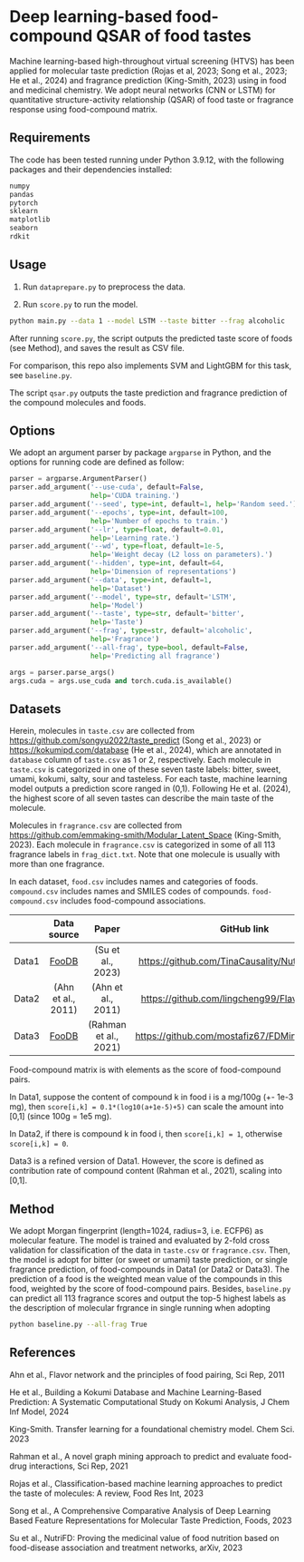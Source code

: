 # Deep learning-based food-compound QSAR of food tastes

Machine learning-based high-throughout virtual screening (HTVS) has been applied for molecular taste prediction (Rojas et al, 2023; Song et al., 2023; He et al., 2024) and fragrance prediction (King-Smith, 2023) using in food and medicinal chemistry. We adopt neural networks (CNN or LSTM) for quantitative structure-activity relationship (QSAR) of food taste or fragrance response using food-compound matrix.

## Requirements

The code has been tested running under Python 3.9.12, with the following packages and their dependencies installed:

```bash
numpy
pandas
pytorch
sklearn
matplotlib
seaborn
rdkit
```

## Usage

1. Run `dataprepare.py` to preprocess the data.

2. Run `score.py` to run the model.

```bash
python main.py --data 1 --model LSTM --taste bitter --frag alcoholic
```

After running `score.py`, the script outputs the predicted taste score of foods (see Method), and saves the result as CSV file.

For comparison, this repo also implements SVM and LightGBM for this task, see `baseline.py`.

The script `qsar.py` outputs the taste prediction and fragrance prediction of the compound molecules and foods.

## Options

We adopt an argument parser by package  `argparse` in Python, and the options for running code are defined as follow:

```python
parser = argparse.ArgumentParser()
parser.add_argument('--use-cuda', default=False,
                    help='CUDA training.')
parser.add_argument('--seed', type=int, default=1, help='Random seed.')
parser.add_argument('--epochs', type=int, default=100,
                    help='Number of epochs to train.')
parser.add_argument('--lr', type=float, default=0.01,
                    help='Learning rate.')
parser.add_argument('--wd', type=float, default=1e-5,
                    help='Weight decay (L2 loss on parameters).')
parser.add_argument('--hidden', type=int, default=64,
                    help='Dimension of representations')
parser.add_argument('--data', type=int, default=1,
                    help='Dataset')
parser.add_argument('--model', type=str, default='LSTM',
                    help='Model')
parser.add_argument('--taste', type=str, default='bitter',
                    help='Taste')               
parser.add_argument('--frag', type=str, default='alcoholic',
                    help='Fragrance')
parser.add_argument('--all-frag', type=bool, default=False,
                    help='Predicting all fragrance')

args = parser.parse_args()
args.cuda = args.use_cuda and torch.cuda.is_available()
```

## Datasets

Herein, molecules in `taste.csv` are collected from https://github.com/songyu2022/taste_predict (Song et al., 2023) or https://kokumipd.com/database (He et al., 2024), which are annotated in `database` column of `taste.csv` as 1 or 2, respectively. Each molecule in `taste.csv` is categorized in one of these seven taste labels: bitter, sweet, umami, kokumi, salty, sour and tasteless. For each taste, machine learning model outputs a prediction score ranged in (0,1). Following He et al. (2024), the highest score of all seven tastes can describe the main taste of the molecule.

Molecules in `fragrance.csv` are collected from https://github.com/emmaking-smith/Modular_Latent_Space (King-Smith, 2023). Each molecule in `fragrance.csv` is categorized in some of all 113 fragrance labels in `frag_dict.txt`. Note that one molecule is usually with more than one fragrance. 

In each dataset, `food.csv` includes names and categories of foods. `compound.csv` includes names and SMILES codes of compounds. `food-compound.csv` includes food-compound associations.

||Data source|Paper|GitHub link|
|:--:|:--:|:--:|:--:|
|Data1|[FooDB](https://foodb.ca/)|(Su et al., 2023)|https://github.com/TinaCausality/NutriFD_Dataset|
|Data2|(Ahn et al., 2011)|(Ahn et al., 2011)|https://github.com/lingcheng99/Flavor-Network|
|Data3|[FooDB](https://foodb.ca/)|(Rahman et al., 2021)|https://github.com/mostafiz67/FDMine_Framework|

Food-compound matrix is with elements as the score of food-compound pairs. 

In Data1, suppose the content of compound k in food i is a mg/100g (+- 1e-3 mg), then `score[i,k] = 0.1*(log10(a+1e-5)+5)` can scale the amount into [0,1] (since 100g = 1e5 mg).

In Data2, if there is compound k in food i, then `score[i,k] = 1`, otherwise `score[i,k] = 0`.

Data3 is a refined version of Data1. However, the score is defined as contribution rate of compound content (Rahman et al., 2021), scaling into [0,1].

## Method

We adopt Morgan fingerprint (length=1024, radius=3, i.e. ECFP6) as molecular feature. The model is trained and evaluated by 2-fold cross validation for classification of the data in `taste.csv` or `fragrance.csv`. Then, the model is adopt for bitter (or sweet or umami) taste prediction, or single fragrance prediction, of food-compounds in Data1 (or Data2 or Data3). The prediction of a food is the weighted mean value of the compounds in this food, weighted by the score of food-compound pairs. Besides, `baseline.py` can predict all 113 fragrance scores and output the top-5 highest labels as the description of molecular frgrance in single running when adopting

```bash
python baseline.py --all-frag True
```

## References

Ahn et al., Flavor network and the principles of food pairing, Sci Rep, 2011

He et al., Building a Kokumi Database and Machine Learning-Based Prediction: A Systematic Computational Study on Kokumi Analysis, J Chem Inf Model, 2024

King-Smith. Transfer learning for a foundational chemistry model. Chem Sci. 2023

Rahman et al., A novel graph mining approach to predict and evaluate food-drug interactions, Sci Rep, 2021

Rojas et al., Classification-based machine learning approaches to predict the taste of molecules: A review, Food Res Int, 2023

Song et al., A Comprehensive Comparative Analysis of Deep Learning Based Feature Representations for Molecular Taste Prediction, Foods, 2023

Su et al., NutriFD: Proving the medicinal value of food nutrition based on food-disease association and treatment networks, arXiv, 2023